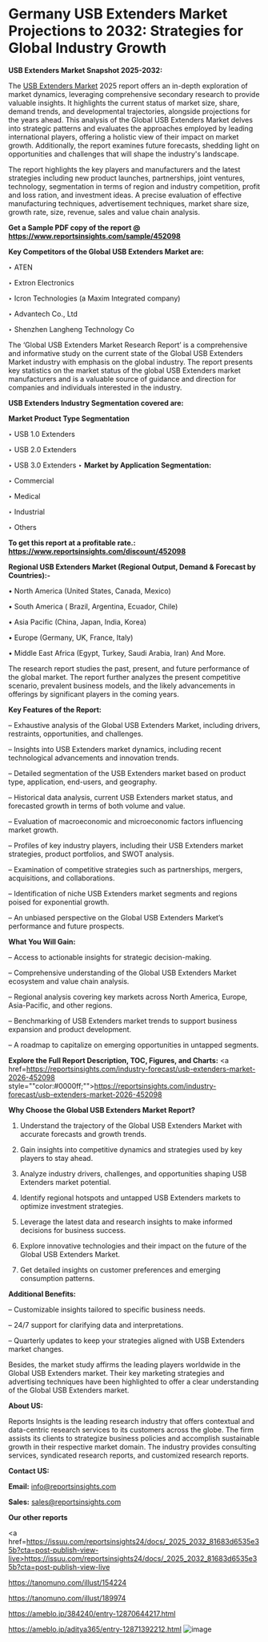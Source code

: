 # Germany USB Extenders Market Projections to 2032: Strategies for Global Industry Growth

<strong>USB Extenders Market Snapshot 2025-2032:</strong>

The <a href=https://www.reportsinsights.com/sample/452098>USB Extenders Market</a> 2025 report offers an in-depth exploration of market dynamics, leveraging comprehensive secondary research to provide valuable insights. It highlights the current status of market size, share, demand trends, and developmental trajectories, alongside projections for the years ahead. This analysis of the Global USB Extenders Market delves into strategic patterns and evaluates the approaches employed by leading international players, offering a holistic view of their impact on market growth. Additionally, the report examines future forecasts, shedding light on opportunities and challenges that will shape the industry's landscape.

The report highlights the key players and manufacturers and the latest strategies including new product launches, partnerships, joint ventures, technology, segmentation in terms of region and industry competition, profit and loss ration, and investment ideas. A precise evaluation of effective manufacturing techniques, advertisement techniques, market share size, growth rate, size, revenue, sales and value chain analysis.

<strong>Get a Sample PDF copy of the report @ <a href=https://www.reportsinsights.com/sample/452098 style=color:#0000ff;>https://www.reportsinsights.com/sample/452098</a></strong>

<strong>Key Competitors of the Global USB Extenders Market are:</strong>

‣ ATEN

‣ Extron Electronics

‣ Icron Technologies (a Maxim Integrated company)

‣ Advantech Co., Ltd

‣ Shenzhen Langheng Technology Co

The ‘Global USB Extenders Market Research Report’ is a comprehensive and informative study on the current state of the Global USB Extenders Market industry with emphasis on the global industry. The report presents key statistics on the market status of the global USB Extenders market manufacturers and is a valuable source of guidance and direction for companies and individuals interested in the industry.

<strong>USB Extenders Industry Segmentation covered are:</strong>

<strong>Market Product Type Segmentation</strong>

‣ USB 1.0 Extenders

‣ USB 2.0 Extenders

‣ USB 3.0 Extenders
‣ 
<strong>Market by Application Segmentation:</strong>

‣ Commercial

‣ Medical

‣ Industrial

‣ Others

<strong>To get this report at a profitable rate.: <a href=https://www.reportsinsights.com/discount/452098 style=color:#0000ff;>https://www.reportsinsights.com/discount/452098</a></strong>

<strong>Regional USB Extenders Market (Regional Output, Demand &amp; Forecast by Countries):-</strong>

• North America (United States, Canada, Mexico)

• South America ( Brazil, Argentina, Ecuador, Chile)

• Asia Pacific (China, Japan, India, Korea)

• Europe (Germany, UK, France, Italy)

• Middle East Africa (Egypt, Turkey, Saudi Arabia, Iran) And More.

The research report studies the past, present, and future performance of the global market. The report further analyzes the present competitive scenario, prevalent business models, and the likely advancements in offerings by significant players in the coming years.

<strong>Key Features of the Report:</strong>

– Exhaustive analysis of the Global USB Extenders Market, including drivers, restraints, opportunities, and challenges.

– Insights into USB Extenders market dynamics, including recent technological advancements and innovation trends.

– Detailed segmentation of the USB Extenders market based on product type, application, end-users, and geography.

– Historical data analysis, current USB Extenders market status, and forecasted growth in terms of both volume and value.

– Evaluation of macroeconomic and microeconomic factors influencing market growth.

– Profiles of key industry players, including their USB Extenders market strategies, product portfolios, and SWOT analysis.

– Examination of competitive strategies such as partnerships, mergers, acquisitions, and collaborations.

– Identification of niche USB Extenders market segments and regions poised for exponential growth.

– An unbiased perspective on the Global USB Extenders Market’s performance and future prospects.

<strong>What You Will Gain:</strong>

– Access to actionable insights for strategic decision-making.

– Comprehensive understanding of the Global USB Extenders Market ecosystem and value chain analysis.

– Regional analysis covering key markets across North America, Europe, Asia-Pacific, and other regions.

– Benchmarking of USB Extenders market trends to support business expansion and product development.

– A roadmap to capitalize on emerging opportunities in untapped segments.

<strong>Explore the Full Report Description, TOC, Figures, and Charts:</strong>
<a href=https://reportsinsights.com/industry-forecast/usb-extenders-market-2026-452098 style=""color:#0000ff;"">https://reportsinsights.com/industry-forecast/usb-extenders-market-2026-452098</a>

<strong>Why Choose the Global USB Extenders Market Report?</strong>

1. Understand the trajectory of the Global USB Extenders Market with accurate forecasts and growth trends.

2. Gain insights into competitive dynamics and strategies used by key players to stay ahead.

3. Analyze industry drivers, challenges, and opportunities shaping USB Extenders market potential.

4. Identify regional hotspots and untapped USB Extenders markets to optimize investment strategies.

5. Leverage the latest data and research insights to make informed decisions for business success.

6. Explore innovative technologies and their impact on the future of the Global USB Extenders Market.

7. Get detailed insights on customer preferences and emerging consumption patterns.

<strong>Additional Benefits:</strong>

– Customizable insights tailored to specific business needs.

– 24/7 support for clarifying data and interpretations.

– Quarterly updates to keep your strategies aligned with USB Extenders market changes.

Besides, the market study affirms the leading players worldwide in the Global USB Extenders market. Their key marketing strategies and advertising techniques have been highlighted to offer a clear understanding of the Global USB Extenders market.

<strong><strong>About US</strong>:</strong>

Reports Insights is the leading research industry that offers contextual and data-centric research services to its customers across the globe. The firm assists its clients to strategize business policies and accomplish sustainable growth in their respective market domain. The industry provides consulting services, syndicated research reports, and customized research reports.

<strong>Contact US:</strong>

<p class=><b>Email:</b> <a href=mailto:info@reportsinsights.com>info@reportsinsights.com</a></p>
<p class=><b>Sales:</b> <a href=mailto:sales@reportsinsights.com>sales@reportsinsights.com</a></p>

<strong>Our other reports</strong>

<a href=https://issuu.com/reportsinsights24/docs/_2025_2032_81683d6535e35b?cta=post-publish-view-live>https://issuu.com/reportsinsights24/docs/_2025_2032_81683d6535e35b?cta=post-publish-view-live</a>

<a href=https://tanomuno.com/illust/154224>https://tanomuno.com/illust/154224</a>

<a href=https://tanomuno.com/illust/189974>https://tanomuno.com/illust/189974</a>

<a href=https://ameblo.jp/384240/entry-12870644217.html>https://ameblo.jp/384240/entry-12870644217.html</a>

<a href=https://ameblo.jp/aditya365/entry-12871392212.html>https://ameblo.jp/aditya365/entry-12871392212.html</a>
![image](https://github.com/user-attachments/assets/27ccdb2b-58be-4ca3-9abe-e6bd74c20026)
